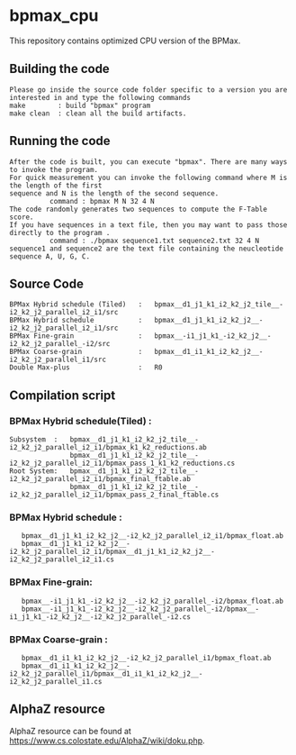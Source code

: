 # bpmax_cpu

This repository contains optimized CPU version of the BPMax.

## Building the code
    Please go inside the source code folder specific to a version you are interested in and type the following commands
    make        : build "bpmax" program
    make clean  : clean all the build artifacts.


## Running the code
    After the code is built, you can execute "bpmax". There are many ways to invoke the program. 
    For quick measurement you can invoke the following command where M is the length of the first 
    sequence and N is the length of the second sequence. 
              command : bpmax M N 32 4 N
    The code randomly generates two sequences to compute the F-Table score.
    If you have sequences in a text file, then you may want to pass those directly to the program .
              command : ./bpmax sequence1.txt sequence2.txt 32 4 N
    sequence1 and sequence2 are the text file containing the neucleotide sequence A, U, G, C.


## Source Code
    BPMax Hybrid schedule (Tiled)   :   bpmax__d1_j1_k1_i2_k2_j2_tile__-i2_k2_j2_parallel_i2_i1/src 
    BPMax Hybrid schedule           :   bpmax__d1_j1_k1_i2_k2_j2__-i2_k2_j2_parallel_i2_i1/src 
    BPMax Fine-grain                :   bpmax__-i1_j1_k1_-i2_k2_j2__-i2_k2_j2_parallel_-i2/src
    BPMax Coarse-grain              :   bpmax__d1_i1_k1_i2_k2_j2__-i2_k2_j2_parallel_i1/src 
    Double Max-plus                 :   R0

## Compilation script
### BPMax Hybrid schedule(Tiled) :
    Subsystem  :   bpmax__d1_j1_k1_i2_k2_j2_tile__-i2_k2_j2_parallel_i2_i1/bpmax_k1_k2_reductions.ab
                   bpmax__d1_j1_k1_i2_k2_j2_tile__-i2_k2_j2_parallel_i2_i1/bpmax_pass_1_k1_k2_reductions.cs
    Root System:   bpmax__d1_j1_k1_i2_k2_j2_tile__-i2_k2_j2_parallel_i2_i1/bpmax_final_ftable.ab
                   bpmax__d1_j1_k1_i2_k2_j2_tile__-i2_k2_j2_parallel_i2_i1/bpmax_pass_2_final_ftable.cs
   
### BPMax Hybrid schedule : 
       bpmax__d1_j1_k1_i2_k2_j2__-i2_k2_j2_parallel_i2_i1/bpmax_float.ab
       bpmax__d1_j1_k1_i2_k2_j2__-i2_k2_j2_parallel_i2_i1/bpmax__d1_j1_k1_i2_k2_j2__-i2_k2_j2_parallel_i2_i1.cs
    
###  BPMax Fine-grain:
       bpmax__-i1_j1_k1_-i2_k2_j2__-i2_k2_j2_parallel_-i2/bpmax_float.ab
       bpmax__-i1_j1_k1_-i2_k2_j2__-i2_k2_j2_parallel_-i2/bpmax__-i1_j1_k1_-i2_k2_j2__-i2_k2_j2_parallel_-i2.cs
   
###  BPMax Coarse-grain :
       bpmax__d1_i1_k1_i2_k2_j2__-i2_k2_j2_parallel_i1/bpmax_float.ab
       bpmax__d1_i1_k1_i2_k2_j2__-i2_k2_j2_parallel_i1/bpmax__d1_i1_k1_i2_k2_j2__-i2_k2_j2_parallel_i1.cs
       

## AlphaZ resource
 AlphaZ resource can be found at https://www.cs.colostate.edu/AlphaZ/wiki/doku.php.
